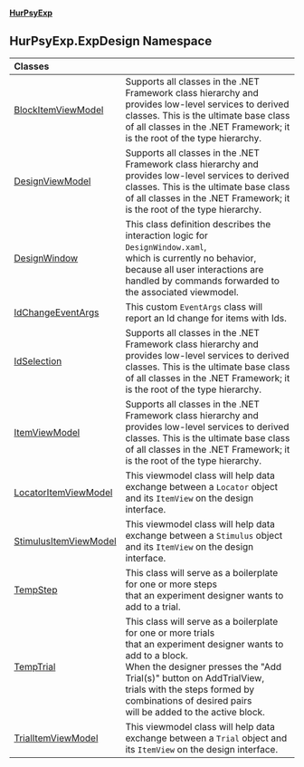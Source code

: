 #### [HurPsyExp](index.md 'index')

## HurPsyExp.ExpDesign Namespace

| Classes | |
| :--- | :--- |
| [BlockItemViewModel](HurPsyExp.ExpDesign.BlockItemViewModel.md 'HurPsyExp.ExpDesign.BlockItemViewModel') | Supports all classes in the .NET Framework class hierarchy and provides low-level services to derived classes. This is the ultimate base class of all classes in the .NET Framework; it is the root of the type hierarchy. |
| [DesignViewModel](HurPsyExp.ExpDesign.DesignViewModel.md 'HurPsyExp.ExpDesign.DesignViewModel') | Supports all classes in the .NET Framework class hierarchy and provides low-level services to derived classes. This is the ultimate base class of all classes in the .NET Framework; it is the root of the type hierarchy. |
| [DesignWindow](HurPsyExp.ExpDesign.DesignWindow.md 'HurPsyExp.ExpDesign.DesignWindow') | This class definition describes the interaction logic for `DesignWindow.xaml`,<br/>which is currently no behavior, because all user interactions are handled by commands forwarded to the associated viewmodel. |
| [IdChangeEventArgs](HurPsyExp.ExpDesign.IdChangeEventArgs.md 'HurPsyExp.ExpDesign.IdChangeEventArgs') | This custom `EventArgs` class will report an Id change for items with Ids. |
| [IdSelection](HurPsyExp.ExpDesign.IdSelection.md 'HurPsyExp.ExpDesign.IdSelection') | Supports all classes in the .NET Framework class hierarchy and provides low-level services to derived classes. This is the ultimate base class of all classes in the .NET Framework; it is the root of the type hierarchy. |
| [ItemViewModel](HurPsyExp.ExpDesign.ItemViewModel.md 'HurPsyExp.ExpDesign.ItemViewModel') | Supports all classes in the .NET Framework class hierarchy and provides low-level services to derived classes. This is the ultimate base class of all classes in the .NET Framework; it is the root of the type hierarchy. |
| [LocatorItemViewModel](HurPsyExp.ExpDesign.LocatorItemViewModel.md 'HurPsyExp.ExpDesign.LocatorItemViewModel') | This viewmodel class will help data exchange between a `Locator` object and its `ItemView` on the design interface. |
| [StimulusItemViewModel](HurPsyExp.ExpDesign.StimulusItemViewModel.md 'HurPsyExp.ExpDesign.StimulusItemViewModel') | This viewmodel class will help data exchange between a `Stimulus` object and its `ItemView` on the design interface. |
| [TempStep](HurPsyExp.ExpDesign.TempStep.md 'HurPsyExp.ExpDesign.TempStep') | This class will serve as a boilerplate for one or more steps<br/>that an experiment designer wants to add to a trial. |
| [TempTrial](HurPsyExp.ExpDesign.TempTrial.md 'HurPsyExp.ExpDesign.TempTrial') | This class will serve as a boilerplate for one or more trials<br/>that an experiment designer wants to add to a block.<br/>When the designer presses the "Add Trial(s)" button on AddTrialView,<br/>trials with the steps formed by combinations of desired pairs<br/>will be added to the active block. |
| [TrialItemViewModel](HurPsyExp.ExpDesign.TrialItemViewModel.md 'HurPsyExp.ExpDesign.TrialItemViewModel') | This viewmodel class will help data exchange between a `Trial` object and its `ItemView` on the design interface. |
